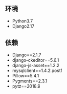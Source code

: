 
## 环境

- Python3.7
- Django2.17


## 依赖

- Django==2.1.7
- django-ckeditor==5.6.1
- django-js-asset==1.2.2
- mysqlclient==1.4.2.post1
- Pillow==5.4.1
- Pygments==2.3.1
- pytz==2018.9

